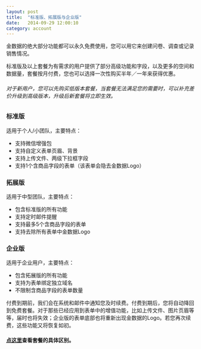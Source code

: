 ```yaml
---
layout: post
title:  "标准版、拓展版与企业版"
date:   2014-09-29 12:00:10
category: account
---
```


金数据的绝大部分功能都可以永久免费使用，您可以用它来创建问卷、调查或记录销售情况。

标准版及以上套餐为有需求的用户提供了部分高级功能和字段，以及更多的空间和数据量，套餐按月付费，您也可以选择一次性购买半年／一年来获得优惠。

###### 对于新用户，您可以先购买低版本套餐，当套餐无法满足您的需要时，可以补充差价升级到高级版本，升级后新套餐将立即生效。

### 标准版

   适用于个人/小团队，主要特点：
  
* 支持微信增强包  
* 支持自定义表单页眉、背景
* 支持上传文件、两级下拉框字段 
* 支持1个含商品字段的表单（该表单会隐去金数据Logo）

### 拓展版

   适用于中型团队，主要特点：

* 包含标准版的所有功能
* 支持定时邮件提醒
* 支持最多5个含商品字段的表单
* 支持去除所有表单中金数据Logo

### 企业版

   适用于企业用户，主要特点：

* 包含拓展版的所有功能
* 支持为表单绑定独立域名
* 不限制含商品字段的表单数量

付费到期前，我们会在系统和邮件中通知您及时续费。付费到期后，您将自动降回到免费套餐。对于那些已经应用到表单中的增值功能，比如上传文件、图片页眉等等，届时也将失效；企业版的表单底部也将重新出现金数据的Logo。若您再次续费，这些功能又将恢复如初。

#### [点这里](https://jinshuju.net/plan)查看套餐的具体区别。
